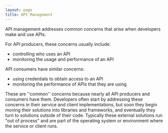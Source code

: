 ```yaml
---
layout: page
title: API Management
---
```

API management addresses common concerns that arise when developers make and use APIs.

For API producers, these concerns usually include:
* controlling who uses an API
* monitoring the usage and performance of an API

API consumers have similar concerns:
* using credentials to obtain access to an API
* monitoring the performance of APIs that they are using

These are ''common'' concerns because nearly all API producers and consumers have them. Developers often start by addressing these concerns in their service and client implementations, but soon they begin moving their solutions into libraries and frameworks, and eventually they turn to solutions outside of their code. Typically these external solutions run "out of process" and are part of the operating system or environment where the service or client runs.